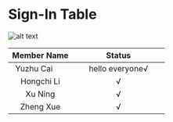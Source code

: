 ﻿# Sign-In Table

![alt text](https://github.com/xuning28/FDA_project_group_XN/raw/master/img/sign_in.jpeg)

| **Member Name** |   **Status**   |
|:---------------:|:--------------:|
| Yuzhu Cai       |       hello everyone√        |
| Hongchi Li      |       √        |
| Xu Ning         |       √        |
| Zheng Xue       |       √        |
